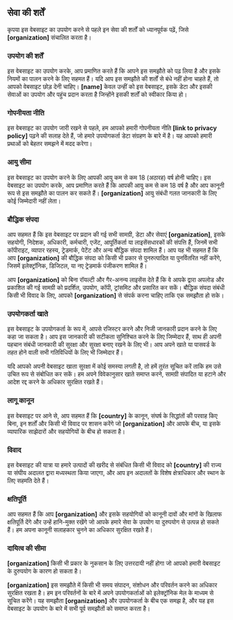## सेवा की शर्तें

कृपया इस वेबसाइट का उपयोग करने से पहले इन सेवा की शर्तों को ध्यानपूर्वक पढ़ें, जिसे <b>[organization]</b> संचालित करता है।

### उपयोग की शर्तें

इस वेबसाइट का उपयोग करके, आप प्रमाणित करते हैं कि आपने इस समझौते को पढ़ लिया है और इसके नियमों का पालन करने के लिए सहमत हैं। यदि आप इस समझौते की शर्तों से बंधे नहीं होना चाहते हैं, तो आपको वेबसाइट छोड़ देनी चाहिए। <b>[name]</b> केवल उन्हीं को इस वेबसाइट, इसके डेटा और इसकी सेवाओं का उपयोग और पहुंच प्रदान करता है जिन्होंने इसकी शर्तों को स्वीकार किया हो।

### गोपनीयता नीति

इस वेबसाइट का उपयोग जारी रखने से पहले, हम आपको हमारी गोपनीयता नीति <b>[link to privacy policy]</b> पढ़ने की सलाह देते हैं, जो हमारे उपयोगकर्ता डेटा संग्रहण के बारे में है। यह आपको हमारी प्रथाओं को बेहतर समझने में मदद करेगा।

### आयु सीमा

इस वेबसाइट का उपयोग करने के लिए आपकी आयु कम से कम 18 (अठारह) वर्ष होनी चाहिए। इस वेबसाइट का उपयोग करके, आप प्रमाणित करते हैं कि आपकी आयु कम से कम 18 वर्ष है और आप कानूनी रूप से इस समझौते का पालन कर सकते हैं। <b>[organization]</b> आयु संबंधी गलत जानकारी के लिए कोई जिम्मेदारी नहीं लेता।

### बौद्धिक संपदा

आप सहमत हैं कि इस वेबसाइट पर प्रदान की गई सभी सामग्री, डेटा और सेवाएं <b>[organization]</b>, इसके सहयोगी, निदेशक, अधिकारी, कर्मचारी, एजेंट, आपूर्तिकर्ता या लाइसेंसधारकों की संपत्ति हैं, जिनमें सभी कॉपीराइट, व्यापार रहस्य, ट्रेडमार्क, पेटेंट और अन्य बौद्धिक संपदा शामिल हैं। आप यह भी सहमत हैं कि आप <b>[organization]</b> की बौद्धिक संपदा को किसी भी प्रकार से पुनरुत्पादित या पुनर्वितरित नहीं करेंगे, जिसमें इलेक्ट्रॉनिक, डिजिटल, या नए ट्रेडमार्क पंजीकरण शामिल हैं।

आप <b>[organization]</b> को बिना रॉयल्टी और गैर-अनन्य लाइसेंस देते हैं कि वे आपके द्वारा अपलोड और प्रकाशित की गई सामग्री को प्रदर्शित, उपयोग, कॉपी, ट्रांसमिट और प्रसारित कर सकें। बौद्धिक संपदा संबंधी किसी भी विवाद के लिए, आपको <b>[organization]</b> से संपर्क करना चाहिए ताकि एक समझौता हो सके।

### उपयोगकर्ता खाते

इस वेबसाइट के उपयोगकर्ता के रूप में, आपसे रजिस्टर करने और निजी जानकारी प्रदान करने के लिए कहा जा सकता है। आप इस जानकारी की सटीकता सुनिश्चित करने के लिए जिम्मेदार हैं, साथ ही अपनी पहचान संबंधी जानकारी की सुरक्षा और सुरक्षा बनाए रखने के लिए भी। आप अपने खाते या पासवर्ड के तहत होने वाली सभी गतिविधियों के लिए भी जिम्मेदार हैं।

यदि आपको अपनी वेबसाइट खाता सुरक्षा में कोई समस्या लगती है, तो हमें तुरंत सूचित करें ताकि हम उसे उचित रूप से संबोधित कर सकें। हम अपने विवेकानुसार खाते समाप्त करने, सामग्री संपादित या हटाने और आदेश रद्द करने के अधिकार सुरक्षित रखते हैं।

### लागू कानून

इस वेबसाइट पर आने से, आप सहमत हैं कि <b>[country]</b> के कानून, संघर्ष के सिद्धांतों की परवाह किए बिना, इन शर्तों और किसी भी विवाद पर शासन करेंगे जो <b>[organization]</b> और आपके बीच, या इसके व्यापारिक साझेदारों और सहयोगियों के बीच हो सकता है।

### विवाद

इस वेबसाइट की यात्रा या हमारे उत्पादों की खरीद से संबंधित किसी भी विवाद को <b>[country]</b> की राज्य या संघीय अदालत द्वारा मध्यस्थता किया जाएगा, और आप इन अदालतों के विशेष क्षेत्राधिकार और स्थान के लिए सहमति देते हैं।

### क्षतिपूर्ति

आप सहमत हैं कि आप <b>[organization]</b> और इसके सहयोगियों को कानूनी दावों और मांगों के खिलाफ क्षतिपूर्ति देंगे और उन्हें हानि-मुक्त रखेंगे जो आपके हमारे सेवा के उपयोग या दुरुपयोग से उत्पन्न हो सकते हैं। हम अपना कानूनी सलाहकार चुनने का अधिकार सुरक्षित रखते हैं।

### दायित्व की सीमा

<b>[organization]</b> किसी भी प्रकार के नुकसान के लिए उत्तरदायी नहीं होगा जो आपको हमारी वेबसाइट के दुरुपयोग के कारण हो सकता है।

<b>[organization]</b> इस समझौते में किसी भी समय संपादन, संशोधन और परिवर्तन करने का अधिकार सुरक्षित रखता है। हम इन परिवर्तनों के बारे में अपने उपयोगकर्ताओं को इलेक्ट्रॉनिक मेल के माध्यम से सूचित करेंगे। यह समझौता <b>[organization]</b> और उपयोगकर्ता के बीच एक समझ है, और यह इस वेबसाइट के उपयोग के बारे में सभी पूर्व समझौतों को समाप्त करता है।
